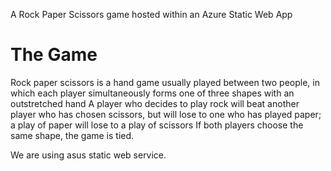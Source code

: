A Rock Paper Scissors game hosted within an Azure Static Web App
# The Game
Rock paper scissors is a hand game usually played between two people, in which each player simultaneously forms one of three shapes with an outstretched hand
A player who decides to play rock will beat another player who has chosen scissors, but will lose to one who has played paper; a play of paper will lose to a play of scissors
If both players choose the same shape, the game is tied.

We are using asus static web service.



